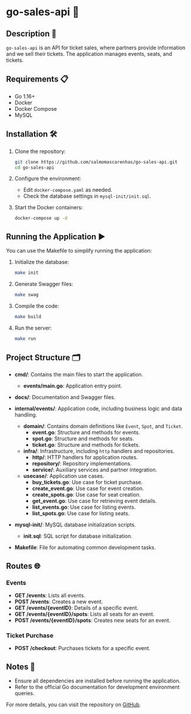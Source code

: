 # go-sales-api 🎫

## Description 📄
`go-sales-api` is an API for ticket sales, where partners provide information and we sell their tickets. The application manages events, seats, and tickets.

## Requirements 📋
- Go 1.16+
- Docker
- Docker Compose
- MySQL

## Installation 🛠️
1. Clone the repository:
   ```bash
   git clone https://github.com/salmomascarenhas/go-sales-api.git
   cd go-sales-api
   ```

2. Configure the environment:
   - Edit `docker-compose.yaml` as needed.
   - Check the database settings in `mysql-init/init.sql`.

3. Start the Docker containers:
   ```bash
   docker-compose up -d
   ```

## Running the Application ▶️
You can use the Makefile to simplify running the application:

1. Initialize the database:
   ```bash
   make init
   ```

2. Generate Swagger files:
   ```bash
   make swag
   ```

3. Compile the code:
   ```bash
   make build
   ```

4. Run the server:
   ```bash
   make run
   ```

## Project Structure 🗂️
- **cmd/**: Contains the main files to start the application.
  - **events/main.go**: Application entry point.

- **docs/**: Documentation and Swagger files.

- **internal/events/**: Application code, including business logic and data handling.
  - **domain/**: Contains domain definitions like `Event`, `Spot`, and `Ticket`.
    - **event.go**: Structure and methods for events.
    - **spot.go**: Structure and methods for seats.
    - **ticket.go**: Structure and methods for tickets.
  - **infra/**: Infrastructure, including `http` handlers and repositories.
    - **http/**: HTTP handlers for application routes.
    - **repository/**: Repository implementations.
    - **service/**: Auxiliary services and partner integration.
  - **usecase/**: Application use cases.
    - **buy_tickets.go**: Use case for ticket purchase.
    - **create_event.go**: Use case for event creation.
    - **create_spots.go**: Use case for seat creation.
    - **get_event.go**: Use case for retrieving event details.
    - **list_events.go**: Use case for listing events.
    - **list_spots.go**: Use case for listing seats.

- **mysql-init/**: MySQL database initialization scripts.
  - **init.sql**: SQL script for database initialization.

- **Makefile**: File for automating common development tasks.

## Routes 🌐
### Events
- **GET /events**: Lists all events.
- **POST /events**: Creates a new event.
- **GET /events/{eventID}**: Details of a specific event.
- **GET /events/{eventID}/spots**: Lists all seats for an event.
- **POST /events/{eventID}/spots**: Creates new seats for an event.

### Ticket Purchase
- **POST /checkout**: Purchases tickets for a specific event.

## Notes 📌
- Ensure all dependencies are installed before running the application.
- Refer to the official Go documentation for development environment queries.

For more details, you can visit the repository on [GitHub](https://github.com/salmomascarenhas/go-sales-api).
